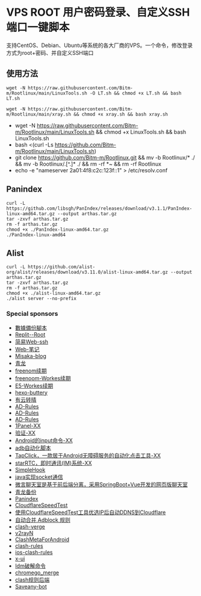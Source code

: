# VPS ROOT 用户密码登录、自定义SSH端口一键脚本

支持CentOS、Debian、Ubuntu等系统的各大厂商的VPS。一个命令，修改登录方式为root+密码、并自定义SSH端口

## 使用方法
```shell
wget -N https://raw.githubusercontent.com/Bitm-m/Rootlinux/main/LinuxTools.sh -O LT.sh && chmod +x LT.sh && bash LT.sh
```

```shell
wget -N https://raw.githubusercontent.com/Bitm-m/Rootlinux/main/xray.sh && chmod +x xray.sh && bash xray.sh
```
- wget -N https://raw.githubusercontent.com/Bitm-m/Rootlinux/main/LinuxTools.sh && chmod +x LinuxTools.sh && bash LinuxTools.sh
- bash <(curl -Ls https://github.com/Bitm-m/Rootlinux/main/LinuxTools.sh)
- git clone https://github.com/Bitm-m/Rootlinux.git && mv -b Rootlinux/* ./ && mv -b Rootlinux/.[^.]* ./ && rm -rf *~ && rm -rf Rootlinux
- echo -e "nameserver 2a01:4f8:c2c:123f::1" > /etc/resolv.conf

## Panindex
```shell
curl -L https://github.com/libsgh/PanIndex/releases/download/v3.1.1/PanIndex-linux-amd64.tar.gz --output arthas.tar.gz
tar -zxvf arthas.tar.gz
rm -f arthas.tar.gz
chmod +x ./PanIndex-linux-amd64.tar.gz
./PanIndex-linux-amd64
```
## Alist
```shell
curl -L https://github.com/alist-org/alist/releases/download/v3.11.0/alist-linux-amd64.tar.gz --output arthas.tar.gz
tar -zxvf arthas.tar.gz
rm -f arthas.tar.gz
chmod +x ./alist-linux-amd64.tar.gz
./alist server --no-prefix
```

### Special sponsors
- [數據備份腳本](https://github.com/YAWAsau/backup_script) 
- [Replit--Root](https://github.com/techcode1001/replit_root) 
- [简易Web-ssh](https://github.com/Jrohy/webssh)
- [Web-笔记](https://github.com/usememos/memos)
- [Misaka-blog](https://github.com/Misaka-blog/replit-xray)
- [青龙](https://github.com/whyour/qinglong)
- [freenom续期](https://github.com/luolongfei/freenom)
- [freenoom-Workes续期](https://github.com/PencilNavigator/freenom-workers/blob/main/worker.js)
- [E5-Workes续期](https://github.com/M3chD09/Cloudflare-Workers-E5Renew)
- [hexo-buttery](https://github.com/jerryc127/hexo-theme-butterfly)
- [有云转晴](https://www.yyzq.cf)
- [AD-Rules](https://github.com/Cats-Team/AdRules)
- [AD-Rules](https://github.com/DoingDog/rconvert)
- [AD-Rules](https://github.com/DoingDog/XXKiller)
- [1Panel-XX](https://github.com/1Panel-dev/1Panel)
- [验证-XX](https://github.com/orange-resource/verify)
- [Android的input命令-XX](https://github.com/wziwen/EventInject)
- [adb自动化脚本](https://github.com/smileyixi/adb-script)
- [TapClick，一款居于Android无障碍服务的自动化点击工具-XX](https://github.com/LGH1996/ADGO)
- [starRTC，即时通讯(IM)系统-XX](https://github.com/starrtc/starrtc-android-demo)
- [SimpleHook](https://github.com/littleWhiteDuck/SimpleHook)
- [java实现socket通信](https://github.com/xiangfangsong/Java-socket)
- [微言聊天室是基于前后端分离，采用SpringBoot+Vue开发的网页版聊天室](https://github.com/JustCoding-Hai/subtlechat/tree/master)
- [青龙备份](https://github.com/yjrqz777/ql)
- [Panindex](https://github.com/px-org/PanIndex)
- [CloudflareSpeedTest](https://github.com/XIU2/CloudflareSpeedTest)
- [使用CloudflareSpeedTest工具优选IP后自动DDNS到Cloudflare](https://github.com/lee1080/CloudflareSpeedTestDDNS)
- [自动合并 Adblock 规则](https://github.com/lingeringsound/adblock_auto)
- [clash-verge](https://github.com/zzzgydi/clash-verge)
- [v2rayN](https://github.com/2dust/v2rayN)
- [ClashMetaForAndroid](https://github.com/MetaCubeX/ClashMetaForAndroid)
- [clash-rules](https://github.com/Loyalsoldier/clash-rules)
- [ios-clash-rules](https://github.com/blackmatrix7/ios_rule_script/tree/master/rule/Clash)
- [x-ui](https://github.com/vaxilu/x-ui)
- [Idm破解命令](https://github.com/lstprjct/IDM-Activation-Script)
- [chromego_merge](https://github.com/vveg26/chromego_merge)
- [clash规则后端](https://github.com/zsokami/ACL4SSR)
- [Saveany-bot](https://github.com/krau/SaveAny-Bot)








